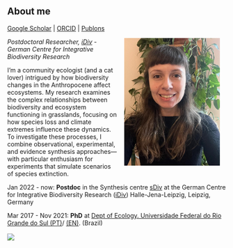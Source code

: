 ## About me
[Google Scholar](https://scholar.google.com/citations?hl=en&user=sYbqU_wAAAAJ)  \|  [ORCID](https://orcid.org/0000-0002-6766-3904)  \|  [Publons](https://publons.com/researcher/1910318/daniela-hoss/)

<img style="padding: 0 15px; float: right;" src="Profile_2024.jpeg" align="right" width="220">
                                      


*Postdoctoral Researcher, [iDiv](https://www.idiv.de/en/sdiv.html) - German Centre for Integrative Biodiversity Research*


I’m a community ecologist (and a cat lover) intrigued by how biodiversity changes in the Anthropocene affect ecosystems. My research examines the complex relationships between biodiversity and ecosystem functioning in grasslands, focusing on how species loss and climate extremes influence these dynamics. To investigate these processes, I combine observational, experimental, and evidence synthesis approaches—with particular enthusiasm for experiments that simulate scenarios of species extinction.

Jan 2022 - now: **Postdoc** in the Synthesis centre [sDiv](https://www.idiv.de/en/sdiv.html) at the German Centre for Integrative Biodiversity Research ([iDiv](https://www.idiv.de/en/sdiv.html)) Halle-Jena-Leipzig, Leipzig, Germany

Mar 2017 - Nov 2021: **PhD** at [Dept of Ecology. Universidade Federal do Rio Grande do Sul (PT)](https://www.ufrgs.br/ppgecologia/)/ [(EN)](https://www.ufrgs.br/ppgecologia/en/). (Brazil)


 <img src="rem1.jpeg"  align="center" width="700">


